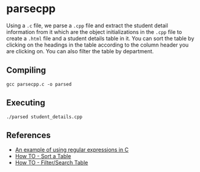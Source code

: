 # parsecpp

Using a `.c` file, we parse a `.cpp` file and extract the student detail information from it which are the object initializations in the `.cpp` file to create a `.html` file and a student details table in it. You can sort the table by clicking on the headings in the table according to the column header you are clicking on. You can also filter the table by department.

## Compiling

`gcc parsecpp.c -o parsed`

## Executing

`./parsed student_details.cpp`

## References

* [An example of using regular expressions in C](https://www.lemoda.net/c/unix-regex/)
* [How TO - Sort a Table](https://www.w3schools.com/howto/howto_js_sort_table.asp)
* [How TO - Filter/Search Table](https://www.w3schools.com/howto/howto_js_filter_table.asp)


